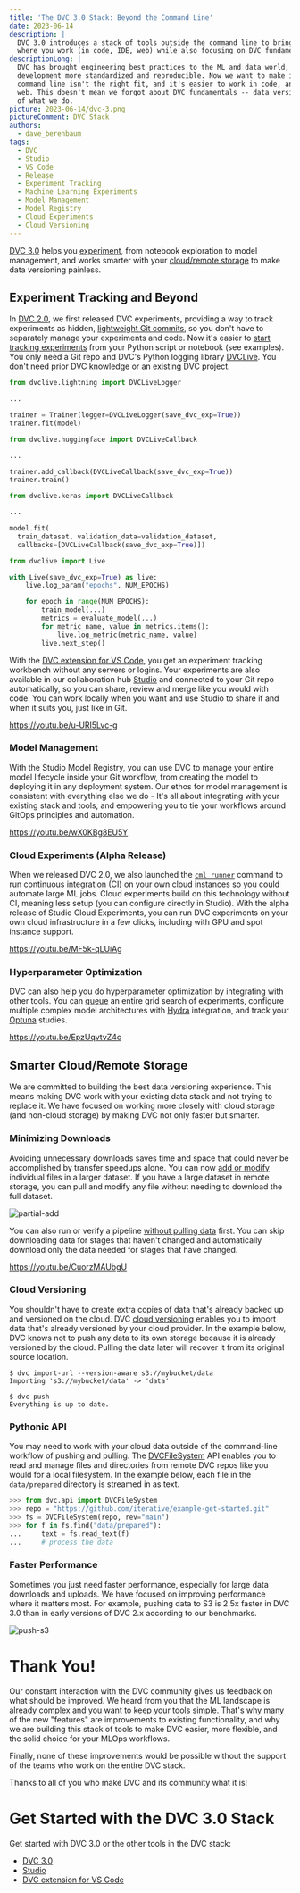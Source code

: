 ```yaml
---
title: 'The DVC 3.0 Stack: Beyond the Command Line'
date: 2023-06-14
description: |
  DVC 3.0 introduces a stack of tools outside the command line to bring it closer to
  where you work (in code, IDE, web) while also focusing on DVC fundamentals.
descriptionLong: |
  DVC has brought engineering best practices to the ML and data world, making model
  development more standardized and reproducible. Now we want to make it work when the
  command line isn't the right fit, and it's easier to work in code, an IDE, or on the
  web. This doesn't mean we forgot about DVC fundamentals -- data versioning is the core
  of what we do.
picture: 2023-06-14/dvc-3.png
pictureComment: DVC Stack
authors:
  - dave_berenbaum
tags:
  - DVC
  - Studio
  - VS Code
  - Release
  - Experiment Tracking
  - Machine Learning Experiments
  - Model Management
  - Model Registry
  - Cloud Experiments
  - Cloud Versioning
---
```


[DVC 3.0] helps you [experiment](#experiment-tracking-and-beyond), from notebook
exploration to model management, and works smarter with your
[cloud/remote storage](#smarter-cloudremote-storage) to make data versioning
painless.

## Experiment Tracking and Beyond

In [DVC 2.0], we first released DVC experiments, providing a way to track
experiments as hidden, [lightweight Git commits], so you don't have to
separately manage your experiments and code. Now it's easier to [start tracking
experiments] from your Python script or notebook (see examples). You only need a
Git repo and DVC's Python logging library [DVCLive]. You don't need prior DVC
knowledge or an existing DVC project.

<toggle>

<tab title="Pytorch Lightning">

```python
from dvclive.lightning import DVCLiveLogger

...

trainer = Trainer(logger=DVCLiveLogger(save_dvc_exp=True))
trainer.fit(model)
```

</tab>

<tab title="Hugging Face">

```python
from dvclive.huggingface import DVCLiveCallback

...

trainer.add_callback(DVCLiveCallback(save_dvc_exp=True))
trainer.train()
```

</tab>

<tab title="Keras">

```python
from dvclive.keras import DVCLiveCallback

...

model.fit(
  train_dataset, validation_data=validation_dataset,
  callbacks=[DVCLiveCallback(save_dvc_exp=True)])
```

</tab>

<tab title="General Python API">

```python
from dvclive import Live

with Live(save_dvc_exp=True) as live:
    live.log_param("epochs", NUM_EPOCHS)

    for epoch in range(NUM_EPOCHS):
        train_model(...)
        metrics = evaluate_model(...)
        for metric_name, value in metrics.items():
            live.log_metric(metric_name, value)
        live.next_step()
```

</tab>

</toggle>

With the [DVC extension for VS Code], you get an experiment tracking workbench
without any servers or logins. Your experiments are also available in our
collaboration hub [Studio] and connected to your Git repo automatically, so you
can share, review and merge like you would with code. You can work locally when
you want and use Studio to share if and when it suits you, just like in Git.

https://youtu.be/u-URI5Lvc-g

### Model Management

With the Studio Model Registry, you can use DVC to manage your entire model
lifecycle inside your Git workflow, from creating the model to deploying it in
any deployment system. Our ethos for model management is consistent with
everything else we do - It's all about integrating with your existing stack and
tools, and empowering you to tie your workflows around GitOps principles and
automation.

https://youtu.be/wX0KBg8EU5Y

### Cloud Experiments (Alpha Release)

When we released DVC 2.0, we also launched the [`cml runner`][cml runner]
command to run continuous integration (CI) on your own cloud instances so you
could automate large ML jobs. Cloud experiments build on this technology without
CI, meaning less setup (you can configure directly in Studio). With the alpha
release of Studio Cloud Experiments, you can run DVC experiments on your own
cloud infrastructure in a few clicks, including with GPU and spot instance
support.

https://youtu.be/MF5k-qLUiAg

### Hyperparameter Optimization

DVC can also help you do hyperparameter optimization by integrating with other
tools. You can [queue] an entire grid search of experiments, configure multiple
complex model architectures with [Hydra] integration, and track your [Optuna]
studies.

https://youtu.be/EpzUqvtvZ4c

## Smarter Cloud/Remote Storage

We are committed to building the best data versioning experience. This means
making DVC work with your existing data stack and not trying to replace it. We
have focused on working more closely with cloud storage (and non-cloud storage)
by making DVC not only faster but smarter.

### Minimizing Downloads

Avoiding unnecessary downloads saves time and space that could never be
accomplished by transfer speedups alone. You can now [add or modify] individual
files in a larger dataset. If you have a large dataset in remote storage, you
can pull and modify any file without needing to download the full dataset.

![partial-add](../uploads/images/2023-06-14/dvc-part-update.gif 'Add or modify files in a dataset.')

You can also run or verify a pipeline [without pulling data] first. You can skip
downloading data for stages that haven't changed and automatically download only
the data needed for stages that have changed.

https://youtu.be/CuorzMAUbgU

### Cloud Versioning

You shouldn't have to create extra copies of data that's already backed up and
versioned on the cloud. DVC [cloud versioning] enables you to import data that's
already versioned by your cloud provider. In the example below, DVC knows not to
push any data to its own storage because it is already versioned by the cloud.
Pulling the data later will recover it from its original source location.

```cli
$ dvc import-url --version-aware s3://mybucket/data
Importing 's3://mybucket/data' -> 'data'

$ dvc push
Everything is up to date.
```

### Pythonic API

You may need to work with your cloud data outside of the command-line workflow
of pushing and pulling. The [DVCFileSystem] API enables you to read and manage
files and directories from remote DVC repos like you would for a local
filesystem. In the example below, each file in the `data/prepared` directory is
streamed in as text.

```python
>>> from dvc.api import DVCFileSystem
>>> repo = "https://github.com/iterative/example-get-started.git"
>>> fs = DVCFileSystem(repo, rev="main")
>>> for f in fs.find("data/prepared"):
...     text = fs.read_text(f)
...     # process the data
```

### Faster Performance

Sometimes you just need faster performance, especially for large data downloads
and uploads. We have focused on improving performance where it matters most. For
example, pushing data to S3 is 2.5x faster in DVC 3.0 than in early versions of
DVC 2.x according to our benchmarks.

![push-s3](../uploads/images/2023-06-14/dvc-push-s3.png 'Time to push to S3.')

# Thank You!

Our constant interaction with the DVC community gives us feedback on what should
be improved. We heard from you that the ML landscape is already complex and you
want to keep your tools simple. That's why many of the new "features" are
improvements to existing functionality, and why we are building this stack of
tools to make DVC easier, more flexible, and the solid choice for your MLOps
workflows.

Finally, none of these improvements would be possible without the support of the
teams who work on the entire DVC stack.

Thanks to all of you who make DVC and its community what it is!

# Get Started with the DVC 3.0 Stack

Get started with DVC 3.0 or the other tools in the DVC stack:

- [DVC 3.0]
- [Studio]
- [DVC extension for VS Code]

[dvc 3.0]: https://dvc.org/doc/install
[lightweight git commits]: https://iterative.ai/blog/experiment-refs
[dvc 2.0]: https://iterative.ai/blog/dvc-2-0-release
[start tracking experiments]: https://dvc.org/doc/start/experiments
[dvclive]: https://dvc.org/doc/dvclive
[dvc extension for vs code]:
  https://marketplace.visualstudio.com/items?itemName=Iterative.dvc
[studio]: https://studio.datachain.ai
[queue]:
  https://dvc.org/doc/user-guide/experiment-management/running-experiments
[hydra]: https://dvc.org/doc/user-guide/experiment-management/hydra-composition
[optuna]: https://dvc.org/doc/dvclive/ml-frameworks/optuna
[cml runner]:
  https://iterative.ai/blog/dvc-2-0-release#new-method-to-provision-cloud-compute-in-new-cml-release
[cloud versioning]:
  https://dvc.org/doc/user-guide/data-management/cloud-versioning
[add or modify]:
  https://dvc.org/doc/user-guide/data-management/modifying-large-datasets
[without pulling data]:
  https://dvc.org/doc/user-guide/pipelines/running-pipelines#pull-missing-data
[dvcfilesystem]: https://dvc.org/doc/api-reference/dvcfilesystem
[os packages]: https://dvc.org/doc/install
